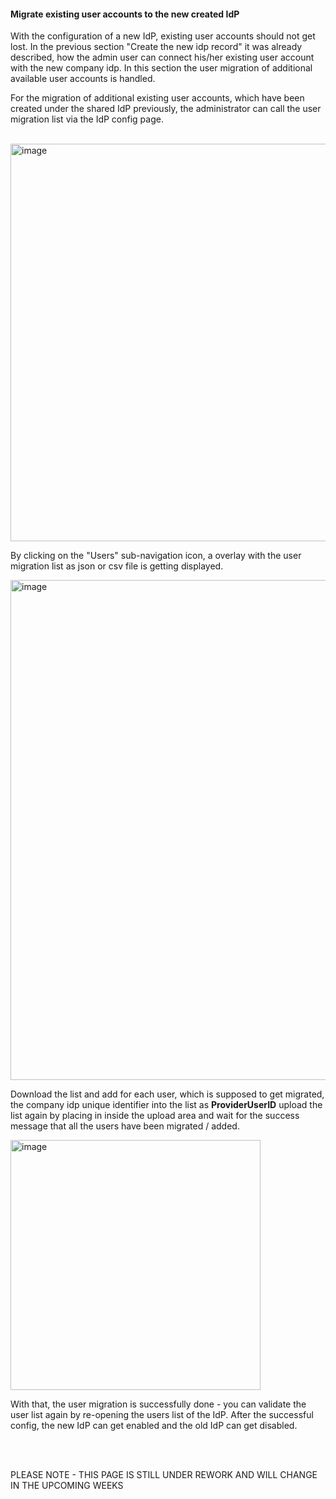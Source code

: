 #### Migrate existing user accounts to the new created IdP

With the configuration of a new IdP, existing user accounts should not get lost. In the previous section "Create the new idp record" it was already described, how the admin user can connect his/her existing user account with the new company idp. In this section the user migration of additional available user accounts is handled.
<br>

For the migration of additional existing user accounts, which have been created under the shared IdP previously, the administrator can call the user migration list via the IdP config page.  
<br>

<img width="636" alt="image" src="https://user-images.githubusercontent.com/94133633/214053659-f700b897-0e2b-4b69-b4b3-057936c75231.png">

By clicking on the "Users" sub-navigation icon, a overlay with the user migration list as json or csv file is getting displayed.

<img width="800" alt="image" src="https://user-images.githubusercontent.com/94133633/214053852-86ee88df-60f3-41fc-8357-35bcb59e791a.png">

Download the list and add for each user, which is supposed to get migrated, the company idp unique identifier into the list as <strong>ProviderUserID</strong> upload the list again by placing in inside the upload area and wait for the success message that all the users have been migrated / added.
<br>

<img width="400" alt="image" src="https://user-images.githubusercontent.com/94133633/214054546-f843d405-bf7a-4193-966d-3a9c80877e4f.png">
<br>

With that, the user migration is successfully done - you can validate the user list again by re-opening the users list of the IdP.
After the successful config, the new IdP can get enabled and the old IdP can get disabled.

<br>
<br>

PLEASE NOTE - THIS PAGE IS STILL UNDER REWORK AND WILL CHANGE IN THE UPCOMING WEEKS
